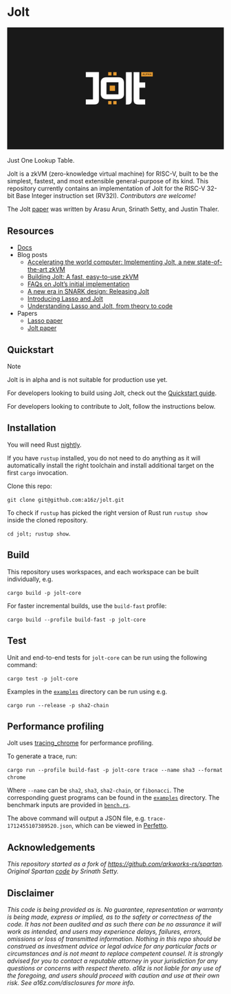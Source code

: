 # Jolt

![imgs/jolt_alpha.png](imgs/jolt_alpha.png)

Just One Lookup Table.

Jolt is a zkVM (zero-knowledge virtual machine) for RISC-V, built to be the simplest, fastest, and most extensible general-purpose of its kind. This repository currently contains an implementation of Jolt for the RISC-V 32-bit Base Integer instruction set (RV32I). _Contributors are welcome!_

The Jolt [paper](https://eprint.iacr.org/2023/1217.pdf) was written by Arasu Arun, Srinath Setty, and Justin Thaler. 

## Resources

- [Docs](https://jolt.a16zcrypto.com/)
- Blog posts
  - [Accelerating the world computer: Implementing Jolt, a new state-of-the-art zkVM](https://a16zcrypto.com/posts/article/accelerating-the-world-computer-implementing-jolt)
  - [Building Jolt: A fast, easy-to-use zkVM](https://a16zcrypto.com/posts/article/building-jolt/)
  - [FAQs on Jolt’s initial implementation](https://a16zcrypto.com/posts/article/faqs-on-jolts-initial-implementation)
  - [A new era in SNARK design: Releasing Jolt](https://a16zcrypto.com/posts/article/a-new-era-in-snark-design-releasing-jolt)
  - [Introducing Lasso and Jolt](https://a16zcrypto.com/posts/article/introducing-lasso-and-jolt/)
  - [Understanding Lasso and Jolt, from theory to code](https://a16zcrypto.com/posts/article/building-on-lasso-and-jolt/)
- Papers
  - [Lasso paper](https://eprint.iacr.org/2023/1216.pdf)
  - [Jolt paper](https://eprint.iacr.org/2023/1217.pdf)

## Quickstart

> [!NOTE]
> Jolt is in alpha and is not suitable for production use yet.

For developers looking to build using Jolt, check out the [Quickstart guide](https://jolt.a16zcrypto.com/usage/quickstart.html).

For developers looking to contribute to Jolt, follow the instructions below.

## Installation

You will need Rust [nightly](./rust-toolchain.toml).

If you have `rustup` installed, you do not need to do anything as it will
automatically install the right toolchain and install additional target on the
first `cargo` invocation.

Clone this repo:

```git clone git@github.com:a16z/jolt.git```

To check if `rustup` has picked the right version of Rust run `rustup show`
inside the cloned repository.

```cd jolt; rustup show```.

## Build

This repository uses workspaces, and each workspace can be built individually, e.g.

```cargo build -p jolt-core```

For faster incremental builds, use the `build-fast` profile:

```cargo build --profile build-fast -p jolt-core```

## Test

Unit and end-to-end tests for `jolt-core` can be run using the following command:

```cargo test -p jolt-core```

Examples in the [`examples`](./examples/) directory can be run using e.g.

```cargo run --release -p sha2-chain```


## Performance profiling

Jolt uses [tracing_chrome](https://crates.io/crates/tracing-chrome) for performance profiling. 

To generate a trace, run:

```cargo run --profile build-fast -p jolt-core trace --name sha3 --format chrome```

Where `--name` can be `sha2`, `sha3`, `sha2-chain`, or `fibonacci`. The corresponding guest programs can be found in the [`examples`](./examples/) directory. The benchmark inputs are provided in [`bench.rs`](./jolt-core/src/benches/bench.rs).

The above command will output a JSON file, e.g. `trace-1712455107389520.json`, which can be viewed in [Perfetto](https://ui.perfetto.dev/). 

## Acknowledgements

*This repository started as a fork of https://github.com/arkworks-rs/spartan. Original Spartan [code](https://github.com/microsoft/Spartan) by Srinath Setty.*

## Disclaimer

*This code is being provided as is. No guarantee, representation or warranty is being made, express or implied, as to the safety or correctness of the code. It has not been audited and as such there can be no assurance it will work as intended, and users may experience delays, failures, errors, omissions or loss of transmitted information. Nothing in this repo should be construed as investment advice or legal advice for any particular facts or circumstances and is not meant to replace competent counsel. It is strongly advised for you to contact a reputable attorney in your jurisdiction for any questions or concerns with respect thereto. a16z is not liable for any use of the foregoing, and users should proceed with caution and use at their own risk. See a16z.com/disclosures for more info.*
